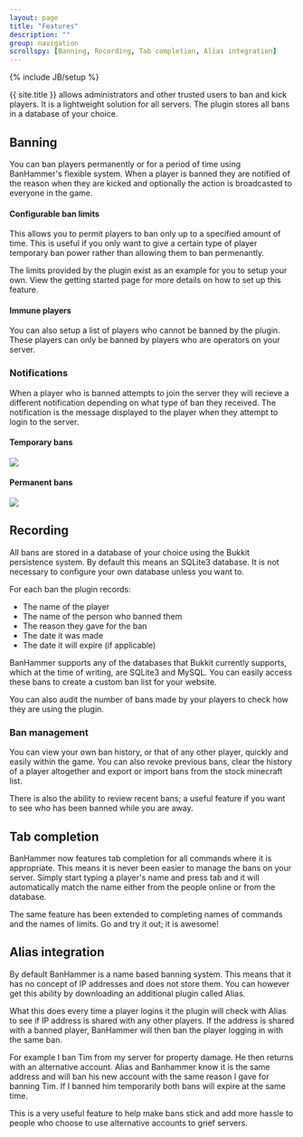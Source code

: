 ```yaml
---
layout: page
title: "Features"
description: ""
group: navigation
scrollspy: [Banning, Recording, Tab completion, Alias integration]
---
```

{% include JB/setup %}

<p class="lead">{{ site.title }} allows administrators and other trusted users to ban and kick players. It is a lightweight solution for all servers. The plugin stores all bans in a database of your choice.</p>

## Banning

You can ban players permanently or for a period of time using BanHammer's flexible system. When a player is banned they are notified of the reason when they are kicked and optionally the action is broadcasted to everyone in the game.

#### Configurable ban limits

This allows you to permit players to ban only up to a specified amount of time. This is useful if you only want to give a certain type of player temporary ban power rather than allowing them to ban permenantly.

The limits provided by the plugin exist as an example for you to setup your own. View the getting started page for more details on how to set up this feature.

#### Immune players

You can also setup a list of players who cannot be banned by the plugin. These players can only be banned by players who are operators on your server.

### Notifications

When a player who is banned attempts to join the server they will recieve a different notification depending on what type of ban they received. The notification is the message displayed to the player when they attempt to login to the server.

#### Temporary bans

<p><img src="http://archive.armathia.net/assets/banhammer/temp-ban-example.png" class="img-polaroid" /></p>

#### Permanent bans

<p><img src="http://archive.armathia.net/assets/banhammer/permenant-ban-example.png" class="img-polaroid" /></p>

## Recording

All bans are stored in a database of your choice using the Bukkit persistence system. By default this means an SQLite3 database. It is not necessary to configure your own database unless you want to. 

For each ban the plugin records:

* The name of the player
* The name of the person who banned them
* The reason they gave for the ban
* The date it was made
* The date it will expire (if applicable)

BanHammer supports any of the databases that Bukkit currently supports, which at the time of writing, are SQLite3 and MySQL. You can easily access these bans to create a custom ban list for your website.

You can also audit the number of bans made by your players to check how they are using the plugin. 

### Ban management

You can view your own ban history, or that of any other player, quickly and easily within the game. You can also revoke previous bans, clear the history of a player altogether and export or import bans from the stock minecraft list.

There is also the ability to review recent bans; a useful feature if you want to see who has been banned while you are away.

## Tab completion

BanHammer now features tab completion for all commands where it is appropriate. This means it is never been easier to manage the bans on your server. Simply start typing a player's name and press tab and it will automatically match the name either from the people online or from the database.

The same feature has been extended to completing names of commands and the names of limits. Go and try it out; it is awesome!

## Alias integration

By default BanHammer is a name based banning system. This means that it has no concept of IP addresses and does not store them. You can however get this ability by downloading an additional plugin called Alias.

What this does every time a player logins it the plugin will check with Alias to see if IP address is shared with any other players. If the address is shared with a banned player, BanHammer will then ban the player logging in with the same ban.

For example I ban Tim from my server for property damage. He then returns with an alternative account. Alias and Banhammer know it is the same address and will ban his new account with the same reason I gave for banning Tim. If I banned him temporarily both bans will expire at the same time.

This is a very useful feature to help make bans stick and add more hassle to people who choose to use alternative accounts to grief servers.

